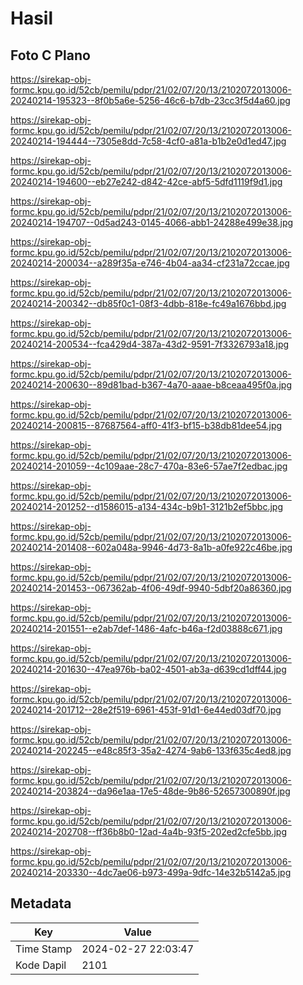 # Hasil

## Foto C Plano

https://sirekap-obj-formc.kpu.go.id/52cb/pemilu/pdpr/21/02/07/20/13/2102072013006-20240214-195323--8f0b5a6e-5256-46c6-b7db-23cc3f5d4a60.jpg

https://sirekap-obj-formc.kpu.go.id/52cb/pemilu/pdpr/21/02/07/20/13/2102072013006-20240214-194444--7305e8dd-7c58-4cf0-a81a-b1b2e0d1ed47.jpg

https://sirekap-obj-formc.kpu.go.id/52cb/pemilu/pdpr/21/02/07/20/13/2102072013006-20240214-194600--eb27e242-d842-42ce-abf5-5dfd1119f9d1.jpg

https://sirekap-obj-formc.kpu.go.id/52cb/pemilu/pdpr/21/02/07/20/13/2102072013006-20240214-194707--0d5ad243-0145-4066-abb1-24288e499e38.jpg

https://sirekap-obj-formc.kpu.go.id/52cb/pemilu/pdpr/21/02/07/20/13/2102072013006-20240214-200034--a289f35a-e746-4b04-aa34-cf231a72ccae.jpg

https://sirekap-obj-formc.kpu.go.id/52cb/pemilu/pdpr/21/02/07/20/13/2102072013006-20240214-200342--db85f0c1-08f3-4dbb-818e-fc49a1676bbd.jpg

https://sirekap-obj-formc.kpu.go.id/52cb/pemilu/pdpr/21/02/07/20/13/2102072013006-20240214-200534--fca429d4-387a-43d2-9591-7f3326793a18.jpg

https://sirekap-obj-formc.kpu.go.id/52cb/pemilu/pdpr/21/02/07/20/13/2102072013006-20240214-200630--89d81bad-b367-4a70-aaae-b8ceaa495f0a.jpg

https://sirekap-obj-formc.kpu.go.id/52cb/pemilu/pdpr/21/02/07/20/13/2102072013006-20240214-200815--87687564-aff0-41f3-bf15-b38db81dee54.jpg

https://sirekap-obj-formc.kpu.go.id/52cb/pemilu/pdpr/21/02/07/20/13/2102072013006-20240214-201059--4c109aae-28c7-470a-83e6-57ae7f2edbac.jpg

https://sirekap-obj-formc.kpu.go.id/52cb/pemilu/pdpr/21/02/07/20/13/2102072013006-20240214-201252--d1586015-a134-434c-b9b1-3121b2ef5bbc.jpg

https://sirekap-obj-formc.kpu.go.id/52cb/pemilu/pdpr/21/02/07/20/13/2102072013006-20240214-201408--602a048a-9946-4d73-8a1b-a0fe922c46be.jpg

https://sirekap-obj-formc.kpu.go.id/52cb/pemilu/pdpr/21/02/07/20/13/2102072013006-20240214-201453--067362ab-4f06-49df-9940-5dbf20a86360.jpg

https://sirekap-obj-formc.kpu.go.id/52cb/pemilu/pdpr/21/02/07/20/13/2102072013006-20240214-201551--e2ab7def-1486-4afc-b46a-f2d03888c671.jpg

https://sirekap-obj-formc.kpu.go.id/52cb/pemilu/pdpr/21/02/07/20/13/2102072013006-20240214-201630--47ea976b-ba02-4501-ab3a-d639cd1dff44.jpg

https://sirekap-obj-formc.kpu.go.id/52cb/pemilu/pdpr/21/02/07/20/13/2102072013006-20240214-201712--28e2f519-6961-453f-91d1-6e44ed03df70.jpg

https://sirekap-obj-formc.kpu.go.id/52cb/pemilu/pdpr/21/02/07/20/13/2102072013006-20240214-202245--e48c85f3-35a2-4274-9ab6-133f635c4ed8.jpg

https://sirekap-obj-formc.kpu.go.id/52cb/pemilu/pdpr/21/02/07/20/13/2102072013006-20240214-203824--da96e1aa-17e5-48de-9b86-52657300890f.jpg

https://sirekap-obj-formc.kpu.go.id/52cb/pemilu/pdpr/21/02/07/20/13/2102072013006-20240214-202708--ff36b8b0-12ad-4a4b-93f5-202ed2cfe5bb.jpg

https://sirekap-obj-formc.kpu.go.id/52cb/pemilu/pdpr/21/02/07/20/13/2102072013006-20240214-203330--4dc7ae06-b973-499a-9dfc-14e32b5142a5.jpg


## Metadata

| Key        | Value               |
| ---------- | ------------------- |
| Time Stamp | 2024-02-27 22:03:47 |
| Kode Dapil | 2101                |



